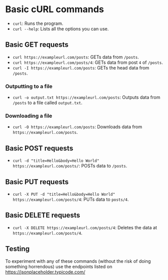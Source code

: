 # Basic cURL commands

- `curl`: Runs the program.
- `curl --help`: Lists all the options you can use.

## Basic GET requests
- `curl https://exampleurl.com/posts`: GETs data from `/posts`.
- `curl https://exampleurl.com/posts/4`: GETs data from post `4` of `/posts`.
- `curl -I https://exampleurl.com/posts`: GETs the head data from `/posts`.

### Outputting to a file
- `curl -o output.txt https://exampleurl.com/posts`: Outputs data from `/posts` to a file called `output.txt`.

### Downloading a file
- `curl -O https://exampleurl.com/posts`: Downloads data from `https://exampleurl.com/posts`.

## Basic POST requests
- `curl -d "title=Hello&body=Hello World" https://exampleurl.com/posts/`: POSTs data to `/posts`.

## Basic PUT requests
- `curl -X PUT -d "title=Hello&body=Hello World" https://exampleurl.com/posts/4`: PUTs data to `posts/4`.

## Basic DELETE requests
- `curl -X DELETE https://exampleurl.com/posts/4`: Deletes the data at `https://exampleurl.com/posts/4`.

## Testing
To experiment with any of these commands (without the risk of doing something horrendous) use the endpoints listed on https://jsonplaceholder.typicode.com/
